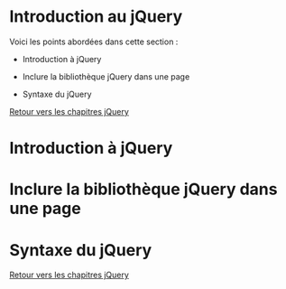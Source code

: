 # Introduction au jQuery

Voici les points abordées dans cette section : 

* Introduction à jQuery

* Inclure la bibliothèque jQuery dans une page

* Syntaxe du jQuery

[Retour vers les chapitres jQuery](https://github.com/CalcagnoLoic/aide_memoire/blob/main/R%C3%A9pertoire/jquery.md)

# Introduction à jQuery

# Inclure la bibliothèque jQuery dans une page

# Syntaxe du jQuery

[Retour vers les chapitres jQuery](https://github.com/CalcagnoLoic/aide_memoire/blob/main/R%C3%A9pertoire/jquery.md)
